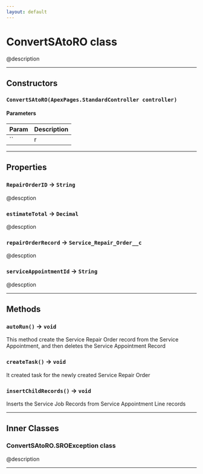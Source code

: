 ```yaml
---
layout: default
---
```

# ConvertSAtoRO class

@description

---
## Constructors
### `ConvertSAtoRO(ApexPages.StandardController controller)`
#### Parameters
|Param|Description|
|-----|-----------|
|`` | r |

---
## Properties

### `RepairOrderID` → `String`

 @descption

### `estimateTotal` → `Decimal`

 @descption

### `repairOrderRecord` → `Service_Repair_Order__c`

 @descption

### `serviceAppointmentId` → `String`

 @descption

---
## Methods
### `autoRun()` → `void`

This method create the Service Repair Order record from the Service Appointment, and then deletes the Service Appointment Record

### `createTask()` → `void`

It created task for the newly created Service Repair Order

### `insertChildRecords()` → `void`

Inserts the Service Job Records from  Service Appointment Line records

---
## Inner Classes

### ConvertSAtoRO.SROException class

@description

---
